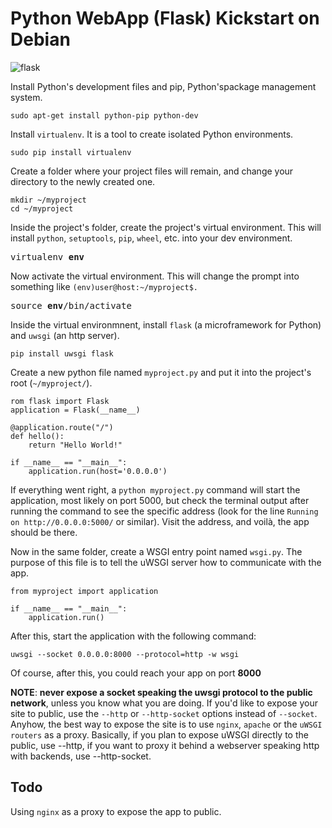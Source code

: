 # Python WebApp (Flask) Kickstart on Debian

![flask](https://i.imgur.com/N22AHP6.png)

Install Python's development files and pip, Python'spackage management system.

~~~~
sudo apt-get install python-pip python-dev
~~~~

Install `virtualenv`. It is a tool to create isolated Python environments.

~~~~
sudo pip install virtualenv
~~~~

Create a folder where your project files will remain, and change your directory to the newly created one.

~~~~
mkdir ~/myproject
cd ~/myproject
~~~~

Inside the project's folder, create the project's virtual environment. This will install `python`, `setuptools`, `pip`, `wheel`, etc. into your dev environment.

<pre>
virtualenv <b>env</b>
</pre>

Now activate the virtual environment. This will change the prompt into something like `(env)user@host:~/myproject$.`

<pre>
source <b>env</b>/bin/activate
</pre>

Inside the virtual environmnent, install `flask` (a microframework for Python) and `uwsgi` (an http server).

~~~~
pip install uwsgi flask
~~~~

Create a new python file named `myproject.py` and put it into the project's root (`~/myproject/`).

~~~~
rom flask import Flask
application = Flask(__name__)

@application.route("/")
def hello():
    return "Hello World!"

if __name__ == "__main__":
    application.run(host='0.0.0.0')
~~~~

If everything went right, a `python myproject.py` command will start the application, most likely on port 5000, but check the terminal output after running the command to see the specific address (look for the line `Running on http://0.0.0.0:5000/` or similar). Visit the address, and voilà, the app should be there.

Now in the same folder, create a WSGI entry point named `wsgi.py`. The purpose of this file is to tell the uWSGI server how to communicate with the app.

~~~~
from myproject import application

if __name__ == "__main__":
    application.run()
~~~~

After this, start the application with the following command:

~~~~
uwsgi --socket 0.0.0.0:8000 --protocol=http -w wsgi
~~~~

Of course, after this, you could reach your app on port **8000**

**NOTE**: **never expose a socket speaking the uwsgi protocol to the public network**, unless you know what you are doing.
If you'd like to expose your site to public, use the `--http` or `--http-socket` options instead of `--socket`. Anyhow, the best way to expose the site is to use `nginx`, `apache` or the `uWSGI routers` as a proxy. Basically, if you plan to expose uWSGI directly to the public, use --http, if you want to proxy it behind a webserver speaking http with backends, use --http-socket.

## Todo

Using `nginx` as a proxy to expose the app to public.